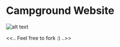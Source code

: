 
# Campground Website

![alt text](https://raw.githubusercontent.com/afern247/web_bootcamp/master/public/images/Showcase.png)


<<.. Feel free to fork :) ..>> 
